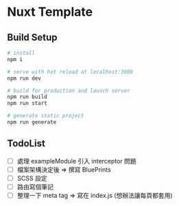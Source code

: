 # Nuxt Template

## Build Setup
```bash
# install
npm i

# serve with hot reload at localhost:3000
npm run dev

# build for production and launch server
npm run build
npm run start

# generate static project
npm run generate
```

## TodoList
- [ ] 處理 exampleModule 引入 interceptor 問題
- [ ] 檔案架構決定後 => 撰寫 BluePrints
- [ ] SCSS 設定
- [ ] 路由寫個筆記
- [ ] 整理一下 meta tag => 寫在 index.js (想辦法讓每頁都套用)
